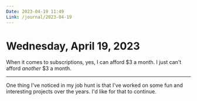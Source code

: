```yaml
---
Date: 2023-04-19 11:49
Link: /journal/2023-04-19
---
```


# Wednesday, April 19, 2023

When it comes to subscriptions, yes, I can afford $3 a month. I just can't afford _another_ $3 a month.

---

One thing I've noticed in my job hunt is that I've worked on some fun and interesting projects over the years. I'd like for that to continue.



